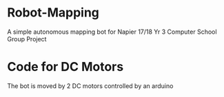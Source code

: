 # Robot-Mapping
A simple autonomous mapping bot for Napier 17/18 Yr 3 Computer School Group Project
# Code for DC Motors

The bot is moved by 2 DC motors controlled by an arduino
